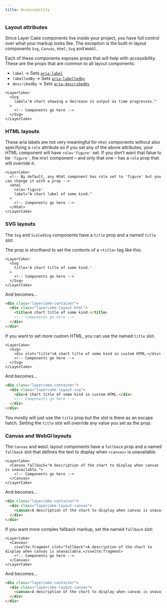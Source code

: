 ```yaml
---
title: Accessibility
---
```


### Layout attributes

Since Layer Cake components live inside your project, you have full control over what your markup looks like. The exception is the built-in layout components `Svg`, `Canvas`, `Html`, `Svg` and `WebGl`.

Each of these components exposes props that will help with accessibility. These are the props that are common to all layout components:

* `label` -> Sets [`aria-label`](https://developer.mozilla.org/en-US/docs/Web/Accessibility/ARIA/Attributes/aria-label)
* `labelledBy` -> Sets [`aria-labelledby`](https://developer.mozilla.org/en-US/docs/Web/Accessibility/ARIA/Attributes/aria-labelledby)
* `describedBy` -> Sets [`aria-describedby`](https://developer.mozilla.org/en-US/docs/Web/Accessibility/ARIA/Attributes/aria-describedby)

```svelte
<LayerCake>
  <Svg
    label="A chart showing a decrease in output as time progresses."
  >
    <!-- Components go here -->
  </Svg>
</LayerCake>
```

### HTML layouts

These aria labels are not very meaningful for `Html` components without also specifying a `role` attribute so if you set any of the above attributes, your HTML component will have `role='figure'` set. If you don't want that falue to be `'figure'`, the `Html` component – and only that one – has a `role` prop that will override it.

```svelte
<LayerCake>
  <!-- By default, any Html component has role set to 'figure' but you can change it with a prop -->
  <Html
    role='figure'
    label="A chart label of some kind."
  >
    <!-- Components go here -->
  </Html>
</LayerCake>
```

### SVG layouts

The `Svg` and `ScaledSvg` components have a `title` prop and a named `title` slot.

The prop is shorthand to set the contents of a `<title>` tag like this:

```svelte
<LayerCake>
  <Svg
    title='A chart title of some kind.'
  >
    <!-- Components go here -->
  </Svg>
</LayerCake>
```

And becomes...

```html
<div class="layercake-container">
  <div class="layercake-layout-html">
    <title>A chart title of some kind.</title>
    <!-- Components go here -->
  </div>
</div>
```

If you want to set more custom HTML, you can use the named `title` slot.

```svelte
<LayerCake>
  <Svg>
    <div slot="title">A chart title of some kind in custom HTML.</div>
    <!-- Components go here -->
  </Svg>
</LayerCake>
```

And becomes...

```html
<div class="layercake-container">
  <div class="layercake-layout-svg">
    <div>A chart title of some kind in custom HTML.</div>
    <!-- Components go here -->
  </div>
</div>
```

You mostly will just use the `title` prop but the slot is there as an escape hatch. Setting the `title` slot will override any value you set as the prop.

### Canvas and WebGl layouts

The `Canvas` and `WebGl` layout components have a `fallback` prop and a named `fallback` slot that defines the text to display when `<canvas>` is unavailable.

```svelte
<LayerCake>
  <Canvas fallback="A description of the chart to display when canvas is unavailable.">
    <!-- Components go here -->
  </Canvas>
</LayerCake>
```

And becomes...

```html
<div class="layercake-container">
  <div class="layercake-layout-canvas">
    <canvas>A description of the chart to display when canvas is unavailable.</canvas>
  </div>
</div>
```

If you want more complex fallback markup, set the named `fallback` slot:

```svelte
<LayerCake>
  <Canvas>
    <svelte:fragment slot="fallback">A description of the chart to display when canvas is unavailable.</svelte:fragment>
    <!-- Components go here -->
  </Canvas>
</LayerCake>
```

And becomes...

```html
<div class="layercake-container">
  <div class="layercake-layout-canvas">
    <canvas>A description of the chart to display when canvas is unavailable.</canvas>
  </div>
</div>
```
